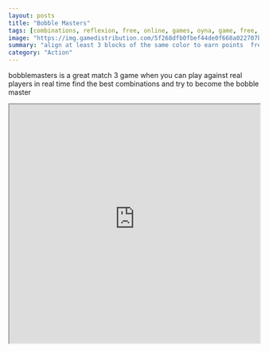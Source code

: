 ```yaml
---
layout: posts
title: "Bobble Masters"
tags: [combinations, reflexion, free, online, games, oyna, game, free, games, play, play, games]
image: "https://img.gamedistribution.com/5f268dfb0fbef44de0f668a022707b86.jpg"
summary: "align at least 3 blocks of the same color to earn points  free online games oyna game free games play play games"
category: "Action"
---
```


bobblemasters is a great match 3 game when you can play against real players in real time find the best combinations and try to become the bobble master

<iframe width="100%" height="480px;" src="https://flash.gamedistribution.com?game=5f268dfb0fbef44de0f668a022707b86"></iframe>